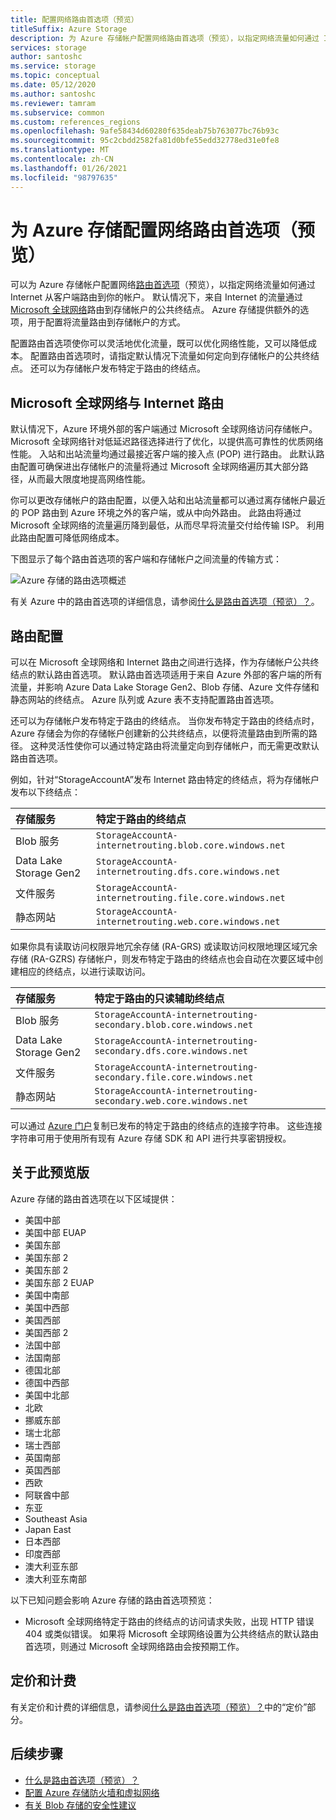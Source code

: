 ```yaml
---
title: 配置网络路由首选项（预览）
titleSuffix: Azure Storage
description: 为 Azure 存储帐户配置网络路由首选项（预览），以指定网络流量如何通过 Internet 从客户端路由到你的帐户。
services: storage
author: santoshc
ms.service: storage
ms.topic: conceptual
ms.date: 05/12/2020
ms.author: santoshc
ms.reviewer: tamram
ms.subservice: common
ms.custom: references_regions
ms.openlocfilehash: 9afe58434d60280f635deab75b763077bc76b93c
ms.sourcegitcommit: 95c2cbdd2582fa81d0bfe55edd32778ed31e0fe8
ms.translationtype: MT
ms.contentlocale: zh-CN
ms.lasthandoff: 01/26/2021
ms.locfileid: "98797635"
---
```

# <a name="configure-network-routing-preference-for-azure-storage-preview"></a>为 Azure 存储配置网络路由首选项（预览）

可以为 Azure 存储帐户配置网络[路由首选项](../../virtual-network/routing-preference-overview.md)（预览），以指定网络流量如何通过 Internet 从客户端路由到你的帐户。 默认情况下，来自 Internet 的流量通过 [Microsoft 全球网络](../../networking/microsoft-global-network.md)路由到存储帐户的公共终结点。 Azure 存储提供额外的选项，用于配置将流量路由到存储帐户的方式。

配置路由首选项使你可以灵活地优化流量，既可以优化网络性能，又可以降低成本。 配置路由首选项时，请指定默认情况下流量如何定向到存储帐户的公共终结点。 还可以为存储帐户发布特定于路由的终结点。

## <a name="microsoft-global-network-versus-internet-routing"></a>Microsoft 全球网络与 Internet 路由

默认情况下，Azure 环境外部的客户端通过 Microsoft 全球网络访问存储帐户。 Microsoft 全球网络针对低延迟路径选择进行了优化，以提供高可靠性的优质网络性能。 入站和出站流量均通过最接近客户端的接入点 (POP) 进行路由。 此默认路由配置可确保进出存储帐户的流量将通过 Microsoft 全球网络遍历其大部分路径，从而最大限度地提高网络性能。

你可以更改存储帐户的路由配置，以便入站和出站流量都可以通过离存储帐户最近的 POP 路由到 Azure 环境之外的客户端，或从中向外路由。 此路由将通过 Microsoft 全球网络的流量遍历降到最低，从而尽早将流量交付给传输 ISP。 利用此路由配置可降低网络成本。

下图显示了每个路由首选项的客户端和存储帐户之间流量的传输方式：

![Azure 存储的路由选项概述](media/network-routing-preference/routing-options-diagram.png)

有关 Azure 中的路由首选项的详细信息，请参阅[什么是路由首选项（预览）？](../../virtual-network/routing-preference-overview.md)。

## <a name="routing-configuration"></a>路由配置

可以在 Microsoft 全球网络和 Internet 路由之间进行选择，作为存储帐户公共终结点的默认路由首选项。 默认路由首选项适用于来自 Azure 外部的客户端的所有流量，并影响 Azure Data Lake Storage Gen2、Blob 存储、Azure 文件存储和静态网站的终结点。 Azure 队列或 Azure 表不支持配置路由首选项。

还可以为存储帐户发布特定于路由的终结点。 当你发布特定于路由的终结点时，Azure 存储会为你的存储帐户创建新的公共终结点，以便将流量路由到所需的路径。 这种灵活性使你可以通过特定路由将流量定向到存储帐户，而无需更改默认路由首选项。

例如，针对“StorageAccountA”发布 Internet 路由特定的终结点，将为存储帐户发布以下终结点：

| 存储服务        | 特定于路由的终结点                                  |
| :--------------------- | :------------------------------------------------------- |
| Blob 服务           | `StorageAccountA-internetrouting.blob.core.windows.net`  |
| Data Lake Storage Gen2 | `StorageAccountA-internetrouting.dfs.core.windows.net`   |
| 文件服务           | `StorageAccountA-internetrouting.file.core.windows.net`  |
| 静态网站        | `StorageAccountA-internetrouting.web.core.windows.net`   |

如果你具有读取访问权限异地冗余存储 (RA-GRS) 或读取访问权限地理区域冗余存储 (RA-GZRS) 存储帐户，则发布特定于路由的终结点也会自动在次要区域中创建相应的终结点，以进行读取访问。

| 存储服务        | 特定于路由的只读辅助终结点                        |
| :--------------------- | :----------------------------------------------------------------- |
| Blob 服务           | `StorageAccountA-internetrouting-secondary.blob.core.windows.net`  |
| Data Lake Storage Gen2 | `StorageAccountA-internetrouting-secondary.dfs.core.windows.net`   |
| 文件服务           | `StorageAccountA-internetrouting-secondary.file.core.windows.net`  |
| 静态网站        | `StorageAccountA-internetrouting-secondary.web.core.windows.net`   |

可以通过 [Azure 门户](https://portal.azure.com)复制已发布的特定于路由的终结点的连接字符串。 这些连接字符串可用于使用所有现有 Azure 存储 SDK 和 API 进行共享密钥授权。

## <a name="about-the-preview"></a>关于此预览版

Azure 存储的路由首选项在以下区域提供：

- 美国中部 
- 美国中部 EUAP
- 美国东部 
- 美国东部 2
- 美国东部 2 
- 美国东部 2 EUAP
- 美国中南部
- 美国中西部
- 美国西部 
- 美国西部 2 
- 法国中部 
- 法国南部 
- 德国北部 
- 德国中西部 
- 美国中北部
- 北欧 
- 挪威东部 
- 瑞士北部
- 瑞士西部
- 英国南部 
- 英国西部 
- 西欧 
- 阿联酋中部
- 东亚 
- Southeast Asia 
- Japan East 
- 日本西部 
- 印度西部
- 澳大利亚东部 
- 澳大利亚东南部 

以下已知问题会影响 Azure 存储的路由首选项预览：

- Microsoft 全球网络特定于路由的终结点的访问请求失败，出现 HTTP 错误 404 或类似错误。 如果将 Microsoft 全球网络设置为公共终结点的默认路由首选项，则通过 Microsoft 全球网络路由会按预期工作。

## <a name="pricing-and-billing"></a>定价和计费

有关定价和计费的详细信息，请参阅[什么是路由首选项（预览）？](../../virtual-network/routing-preference-overview.md#pricing)中的“定价”部分。

## <a name="next-steps"></a>后续步骤

- [什么是路由首选项（预览）？](../../virtual-network/routing-preference-overview.md)
- [配置 Azure 存储防火墙和虚拟网络](storage-network-security.md)
- [有关 Blob 存储的安全性建议](../blobs/security-recommendations.md)

